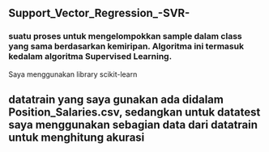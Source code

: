 ## Support_Vector_Regression_-SVR-

### suatu proses untuk mengelompokkan sample dalam class yang sama berdasarkan kemiripan. Algoritma ini termasuk kedalam algoritma Supervised Learning.
Saya menggunakan library scikit-learn 


## datatrain yang saya gunakan ada didalam Position_Salaries.csv, sedangkan untuk datatest saya menggunakan sebagian data dari datatrain untuk menghitung akurasi
